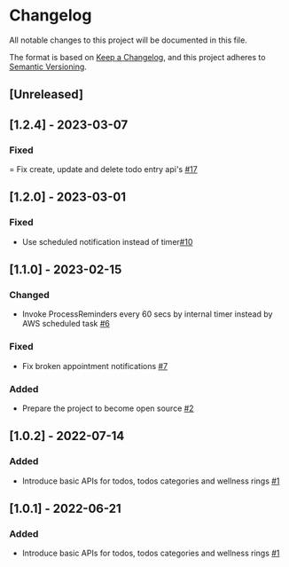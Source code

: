 # Changelog
All notable changes to this project will be documented in this file.

The format is based on [Keep a Changelog](https://keepachangelog.com/en/1.0.0/),
and this project adheres to [Semantic Versioning](https://semver.org/spec/v2.0.0.html).

## [Unreleased]

## [1.2.4] - 2023-03-07
### Fixed
= Fix create, update and delete todo entry api's [#17](https://github.com/rokwire/wellness-building-block/issues/17)

## [1.2.0] - 2023-03-01
### Fixed
- Use scheduled notification instead of timer[#10](https://github.com/rokwire/wellness-building-block/issues/10)

## [1.1.0] - 2023-02-15
### Changed
- Invoke ProcessReminders every 60 secs by internal timer instead by AWS scheduled task [#6](https://github.com/rokwire/wellness-building-block/issues/6)

### Fixed
- Fix broken appointment notifications [#7](https://github.com/rokwire/wellness-building-block/issues/7)

### Added
- Prepare the project to become open source [#2](https://github.com/rokwire/wellness-building-block/issues/2)

## [1.0.2] - 2022-07-14
### Added
- Introduce basic APIs for todos, todos categories and wellness rings [#1](https://github.com/rokwire/wellness-building-block/issues/1)

## [1.0.1] - 2022-06-21
### Added
- Introduce basic APIs for todos, todos categories and wellness rings [#1](https://github.com/rokwire/wellness-building-block/issues/1)

